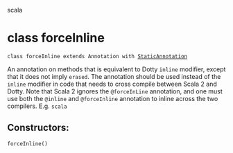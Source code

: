 scala
# class forceInline

<pre><code class="language-scala" >class forceInline extends Annotation with <a href="./annotation/StaticAnnotation.md">StaticAnnotation</a></pre></code>
An annotation on methods that is equivalent to Dotty `inline` modifier,
except that it does not imply `erased`.
The annotation should be used instead of the `inline` modifier in code
that needs to cross compile between Scala 2 and Dotty.
Note that Scala 2 ignores the `@forceInLine` annotation, and one must use
both the `@inline` and `@forceInline` annotation to inline across the
two compilers. E.g.
```scala```

## Constructors:
<pre><code class="language-scala" >forceInline()</pre></code>

